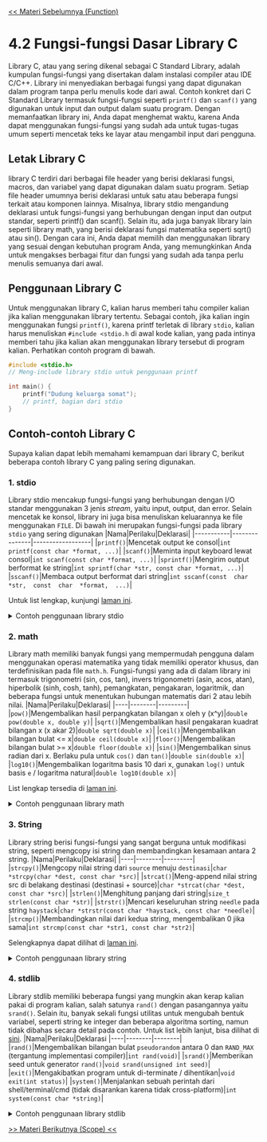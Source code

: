 [<< Materi Sebelumnya (Function)](3.1-Function.md)

# 4.2 Fungsi-fungsi Dasar Library C
Library C, atau yang sering dikenal sebagai C Standard Library, adalah kumpulan fungsi-fungsi yang disertakan dalam instalasi compiler atau IDE C/C++. Library ini menyediakan berbagai fungsi yang dapat digunakan dalam program tanpa perlu menulis kode dari awal. Contoh konkret dari C Standard Library termasuk fungsi-fungsi seperti `printf()` dan `scanf()` yang digunakan untuk input dan output dalam suatu program. Dengan memanfaatkan library ini, Anda dapat menghemat waktu, karena Anda dapat menggunakan fungsi-fungsi yang sudah ada untuk tugas-tugas umum seperti mencetak teks ke layar atau mengambil input dari pengguna.

## Letak Library C
library C terdiri dari berbagai file header yang berisi deklarasi fungsi, macros, dan variabel yang dapat digunakan dalam suatu program. Setiap file header umumnya berisi deklarasi untuk satu atau beberapa fungsi terkait atau komponen lainnya. Misalnya, library stdio mengandung deklarasi untuk fungsi-fungsi yang berhubungan dengan input dan output standar, seperti printf() dan scanf(). Selain itu, ada juga banyak library lain seperti library math, yang berisi deklarasi fungsi matematika seperti sqrt() atau sin(). Dengan cara ini, Anda dapat memilih dan menggunakan library yang sesuai dengan kebutuhan program Anda, yang memungkinkan Anda untuk mengakses berbagai fitur dan fungsi yang sudah ada tanpa perlu menulis semuanya dari awal.

## Penggunaan Library C
Untuk menggunakan library C, kalian harus memberi tahu compiler kalian jika kalian menggunakan library tertentu. Sebagai contoh, jika kalian ingin menggunakan fungsi `printf()`, karena printf terletak di library `stdio`, kalian harus menuliskan `#include <stdio.h` di awal kode kalian, yang pada intinya memberi tahu jika kalian akan menggunakan library tersebut di program kalian. Perhatikan contoh program di bawah.
``` c
#include <stdio.h>
// Meng-include library stdio untuk penggunaan printf

int main() {
	printf("Dudung keluarga somat");
	// printf, bagian dari stdio
}
```

## Contoh-contoh Library C
Supaya kalian dapat lebih memahami kemampuan dari library C, berikut beberapa contoh library C yang paling sering digunakan.

### 1. stdio
Library stdio mencakup fungsi-fungsi yang berhubungan dengan I/O standar menggunakan 3 jenis *stream*, yaitu input, output, dan error. Selain mencetak ke konsol, library ini juga bisa menuliskan keluarannya ke file menggunakan `FILE`. Di bawah ini merupakan fungsi-fungsi pada library `stdio` yang sering digunakan
|Nama|Perilaku|Deklarasi|
|-----------|---------------|------------------|
|`printf()`|Mencetak output ke consol|`int printf(const char *format, ...)`|
|`scanf()`|Meminta input keyboard lewat consol|`int scanf(const char *format, ...)`|
|`sprintf()`|Mengirim output berformat ke string|`int sprintf(char *str, const char *format, ...)`|
|`sscanf()`|Membaca output berformat dari string|`int sscanf(const  char  *str,  const  char  *format,  ...)`|

Untuk list lengkap, kunjungi [laman ini](https://www.tutorialspoint.com/c_standard_library/stdio_h.htm).
<details>
<summary>Contoh penggunaan library stdio</summary>

```c
// Mendeklarasikan penggunaan library stdio
#include <stdio.h>

int main() {
    // >> Contoh 1: scanf() dan printf() <<
    char word[50];
    // Meminta masukan string dari user, lalu mengeluarkannya ke konsol
    printf("Masukkan sebuah kata: ");
    scanf("%s", word);
    printf("%s\n", word);

    // >> Contoh 2: sprintf() <<
    char waktu[50];
    // Mengisi variabel waktu dengan string berformat
    char hari[] = "Kamis", bulan[] = "September";
    int tanggal = 14, tahun = 2023;
    sprintf(waktu, "%s, %d %s %d", hari, tanggal, bulan, tahun);
    printf("Nilai dari variabel waktu: %s\n", waktu);

    // >> Contoh 3: sscanf() <<
    char waktu2[] = "Jumat 15 November 2023";
    // Mengisi beberapa variabel dibawah dari variabel waktu2
    char hari2[10], bulan2[10];
    int tanggal2, tahun2;
    sscanf(waktu2, "%s %d %s %d", hari2, &tanggal2, bulan2, &tahun2);
    printf("Nilai dari variabel:\n");
    printf("Hari2: %s\nTanggal2: %d\nBulan2: %s\nTahun2: %d\n", hari2, tanggal2, bulan2, tahun2);
}
```
</details>

### 2. math
Library math memiliki banyak fungsi yang mempermudah pengguna dalam menggunakan operasi matematika yang tidak memiliki operator khusus, dan terdefinisikan pada file `math.h`.  Fungsi-fungsi yang ada di dalam library ini termasuk trigonometri (sin, cos, tan), invers trigonometri (asin, acos, atan), hiperbolik (sinh, cosh, tanh), pemangkatan, pengakaran, logaritmik, dan beberapa fungsi untuk menentukan hubungan matematis dari 2 atau lebih nilai. 
|Nama|Perilaku|Deklarasi|
|----|--------|---------|
|`pow()`|Mengembalikan hasil perpangkatan bilangan x oleh y (x^y)|`double pow(double x, double y)`|
|`sqrt()`|Mengembalikan hasil pengakaran kuadrat bilangan x (x akar 2)|`double sqrt(double x)`|
|`ceil()`|Mengembalikan bilangan bulat <= x|`double ceil(double x)`|
|`floor()`|Mengembalikan bilangan bulat >= x|`double floor(double x)`|
|`sin()`|Mengembalikan sinus radian dari x. Berlaku pula untuk `cos()` dan `tan()`|`double sin(double x)`|
|`log10()`|Mengembalikan logaritma basis 10 dari x, gunakan `log()` untuk basis `e` / logaritma natural|`double log10(double x)`|
  
List lengkap tersedia di [laman ini](https://www.tutorialspoint.com/c_standard_library/math_h.htm).
<details>
<summary>Contoh penggunaan library math</summary>

```c
// Mendeklarasikan penggunaan library math
#include <math.h>

// Meng-include library stdio untuk menggunakan printf
#include <stdio.h>

int main() {
    printf("15 kuadrat bernilai %lf\n", pow(15, 2));
    printf("Akar kuadrat dari 256 adalah %lf\n", sqrt(256));
    printf("Bilangan bulat terdekat kebawah dengan 5.241 adalah %lf\n", floor(5.241));
    printf("Bilangan bulat terdekat keatas dari 9.456 adalah %lf\n", ceil(9.456));
    printf("Sin, Cos, dan Tan dari radian 2 berturut-turut adalah %lf, %lf, dan %lf\n", sin(2), cos(2), tan(2));
    printf("10 Log 100 bernilai %lf\n", log10(100));
    printf("ln 10 bernilai %lf\n", log(10));
}
```
</details>

### 3. String
Library string berisi fungsi-fungsi yang sangat berguna untuk modifikasi string, seperti mengcopy isi string dan membandingkan kesamaan antara 2 string.
|Nama|Perilaku|Deklarasi|
|----|--------|---------|
|`strcpy()`|Mengcopy nilai string dari `source` menuju `destinasi`|`char *strcpy(char *dest, const char *src)`|
|`strcat()`|Meng-append nilai string src di belakang destinasi (destinasi + source)|`char *strcat(char *dest, const char *src)`|
|`strlen()`|Menghitung panjang dari string|`size_t strlen(const char *str)`|
|`strstr()`|Mencari keseluruhan string `needle` pada string `haystack`|`char *strstr(const char *haystack, const char *needle)`|
|`strcmp()`|Membandingkan nilai dari kedua string, mengembalikan 0 jika sama|`int strcmp(const char *str1, const char *str2)`|

Selengkapnya dapat dilihat di [laman ini](https://www.tutorialspoint.com/c_standard_library/string_h.htm).

<details>
<summary>Contoh penggunaan library string</summary>

```c
// Mendeklarasikan penggunaan library string
#include <string.h>

// Meng-include library stdio untuk menggunakan printf
#include <stdio.h>

int main() {
    // Penggunaan strcpy()
    /* Secara intuitif, fungsi ini berlaku seperti str1 = str2,
     * namun, tipe data string (char *) tidak bisa dikenakan
     * assignment operator (=) kecuali pada pendefinisian
    */
    char str2[] = "Hello Pak Somat", str1[14];
    strcpy(str1, str2);
    printf("%s\n", str1);

    // Penggunaan strcat()
    char str3[30] = "Pak Somat, ", str4[] = "How are you?";
    strcat(str3, str4);
    printf("%s\n", str3);

    // Penggunaan strlen()
    char str5[] = "0987654321";
    printf("Panjang dari \"%s\" adalah %d\n", str5, (int)strlen(str5));

    // Penggunaan strstr()
    char str6[] = "Pak Somat lomba dengan Dudung hari ini", str7[] = "lomba";
    if (strstr(str6, str7) != NULL) {
        printf("Substring \"%s\" ditemukan dalam string \"%s\"\n", str7, str6);
    }

    // Penggunaan strcmp()
    char str8[] = "Dudung", str9[20];
    printf("Tuliskan \"%s\": ", str8);
    scanf("%s", str9);
    if (!strcmp(str8, str9)) {
        printf("Benar!\n");
    }
    else {
        printf("Salah :(\n");
    }
}
```
</details>

### 4. stdlib
Library stdlib memiliki beberapa fungsi yang mungkin akan kerap kalian pakai di program kalian, salah satunya `rand()` dengan pasangannya yaitu `srand()`. Selain itu, banyak sekali fungsi utilitas untuk mengubah bentuk variabel, seperti string ke integer dan beberapa algoritma sorting, namun tidak dibahas secara detail pada contoh. Untuk list lebih lanjut, bisa dilihat di [sini](https://www.tutorialspoint.com/c_standard_library/stdlib_h.htm).
|Nama|Perilaku|Deklarasi
|----|--------|--------|
|`rand()`|Mengembalikan bilangan bulat `pseudorandom` antara 0 dan `RAND_MAX` (tergantung implementasi compiler)|`int rand(void)`|
|`srand()`|Memberikan seed untuk generator `rand()`|`void srand(unsigned int seed)`|
|`exit()`|Mengakibatkan program untuk di-terminate / dihentikan|`void exit(int status)`|
|`system()`|Menjalankan sebuah perintah dari shell/terminal/cmd (tidak disarankan karena tidak cross-platform)|`int system(const char *string)`|

<details>
<summary>Contoh penggunaan library stdlib</summary>

```c
// Mendeklarasikan penggunaan library stdlib
#include <stdlib.h>

// Meng-include library stdio untuk menggunakan printf
#include <stdio.h>

// Meng-include library time untuk menggunakan time()
#include <time.h>

// Meng-include library string untuk komparasi string sederhana
#include <string.h>

int main() {
    // Penggunaan rand() bersama srand() untuk mendapatkan angka pseudorandom
    srand((unsigned)time(NULL));
    printf("Berikut nilai random dari 20 - 50: %d\n", (20 + (rand() % 50)));

    // exit() untuk terminasi program tanpa menyelesaikan hingga akhir main()
    char exitConsent[20];
    printf("Ketik \"halo\" untuk keluar dari program sekarang juga: ");
    scanf("%s", exitConsent);
    if (!strcmp(exitConsent, "halo")) {
        exit(EXIT_SUCCESS);
    }

    // system() untuk memanggil perintah dari terminal/shell/cmd
    /* PENTING:
     * system() harus digunakan secara bijak, karena tidak semua perintah
     * terminal merupakan perintah yang cross-platform. Misalnya, pada
     * Windows terdapat perintah cls untuk menghapus screen namun pada
     * Linux perintahnya adalah clear. Oleh karena itu, jika kalian
     * ((terpaksa)) untuk menggunakannya, pastikanlah sistem operasi
     * user kalian dicek terlebih dahulu yang akan diajarkan pada beberapa
     * pertemuan ke depan, yaitu preprocessor directives.
    */

    char deleteConsent[20];
    printf("Ketik \"halo\" untuk menghapus terminal: ");
    scanf("%s", deleteConsent);
    if (!strcmp(deleteConsent, "halo")) {
        system("cls"); // Jika OS anda bukan Windows, hapuslah line ini
    }
    printf("Apakah sudah terhapus?");
}
```
</details>

[>> Materi Berikutnya (Scope) <<](3.3-Scope.md)